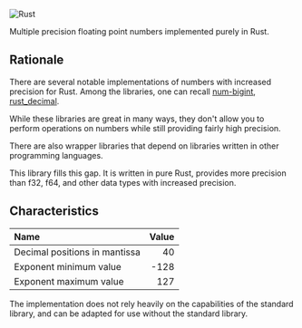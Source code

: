 ![Rust](https://github.com/stencillogic/num-bigfloat/workflows/Rust/badge.svg)

Multiple precision floating point numbers implemented purely in Rust. 

## Rationale

There are several notable implementations of numbers with increased precision for Rust. Among the libraries, one can recall [num-bigint](https://crates.io/crates/num-bigint), [rust_decimal](https://crates.io/crates/rust_decimal).

While these libraries are great in many ways, they don't allow you to perform operations on numbers while still providing fairly high precision.

There are also wrapper libraries that depend on libraries written in other programming languages.

This library fills this gap. It is written in pure Rust, provides more precision than f32, f64, and other data types with increased precision.

## Characteristics

| Name                          | Value  |
|:------------------------------|-------:|
| Decimal positions in mantissa |     40 |
| Exponent minimum value        |   -128 |
| Exponent maximum value        |    127 |

The implementation does not rely heavily on the capabilities of the standard library, and can be adapted for use without the standard library.

